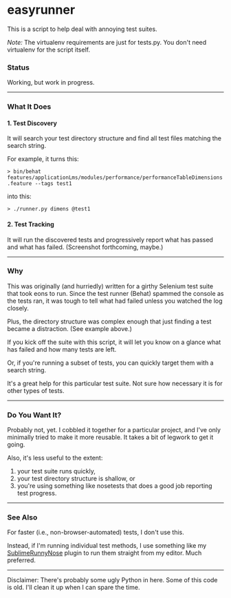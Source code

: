 easyrunner
==========

This is a script to help deal with annoying test suites.

*Note:* The virtualenv requirements are just for tests.py. You don't need virtualenv for the script itself.

### Status
Working, but work in progress.

---

### What It Does

#### 1. Test Discovery

It will search your test directory structure and find all test files matching the search string.

For example, it turns this:

`> bin/behat features/applicationLms/modules/performance/performanceTableDimensions.feature --tags test1`

into this:

`> ./runner.py dimens @test1`

#### 2. Test Tracking

It will run the discovered tests and progressively report what has passed and what has failed. (Screenshot forthcoming, maybe.)

---

### Why
This was originally (and hurriedly) written for a girthy Selenium test suite that took eons to run. Since the test runner (Behat) spammed the console as the tests ran, it was tough to tell what had failed unless you watched the log closely.

Plus, the directory structure was complex enough that just finding a test became a distraction. (See example above.)

If you kick off the suite with this script, it will let you know on a glance what has failed and how many tests are left.

Or, if you're running a subset of tests, you can quickly target them with a search string.

It's a great help for this particular test suite. Not sure how necessary it is for other types of tests.

---

### Do You Want It?
Probably not, yet. I cobbled it together for a particular project, and I've only minimally tried to make it more reusable. It takes a bit of legwork to get it going.

Also, it's less useful to the extent:

1. your test suite runs quickly,
2. your test directory structure is shallow, or
2. you're using something like nosetests that does a good job reporting test progress.

---

### See Also

For faster (i.e., non-browser-automated) tests, I don't use this.

Instead, if I'm running individual test methods, I use something like my [SublimeRunnyNose](https://github.com/harveyr/SublimeRunnyNose) plugin to run them straight from my editor. Much preferred.

---

Disclaimer: There's probably some ugly Python in here. Some of this code is old. I'll clean it up when I can spare the time.
